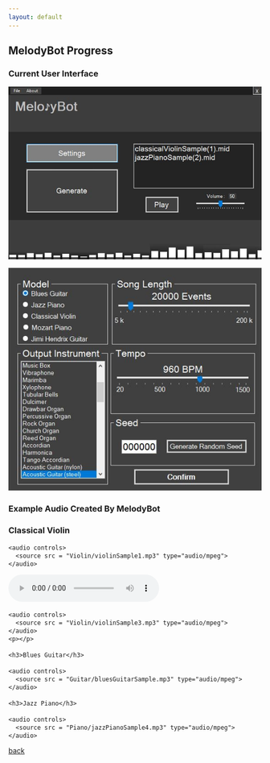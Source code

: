 ```yaml
---
layout: default
---
```


## MelodyBot Progress

### Current User Interface

![Main Menu](./Example-Audio-HTML/Pictures/MelodyBotMain.JPG)

![Settings](./Example-Audio-HTML/Pictures/MelodyBotPref.JPG)

### Example Audio Created By MelodyBot

<h3>Classical Violin</h3>
    
    <audio controls>
      <source src = "Violin/violinSample1.mp3" type="audio/mpeg">
    </audio>
   <p></p>
    
   <audio controls>
      <source src = "Violin/violinSample2.mp3" type="audio/mpeg">
    </audio>
    <p></p>
    
    <audio controls>
      <source src = "Violin/violinSample3.mp3" type="audio/mpeg">
    </audio>
    <p></p>
    
    <h3>Blues Guitar</h3>

    <audio controls>
      <source src = "Guitar/bluesGuitarSample.mp3" type="audio/mpeg">
    </audio>
    
    <h3>Jazz Piano</h3>
    
    <audio controls>
      <source src = "Piano/jazzPianoSample4.mp3" type="audio/mpeg">
    </audio>

[back](./README.md)

